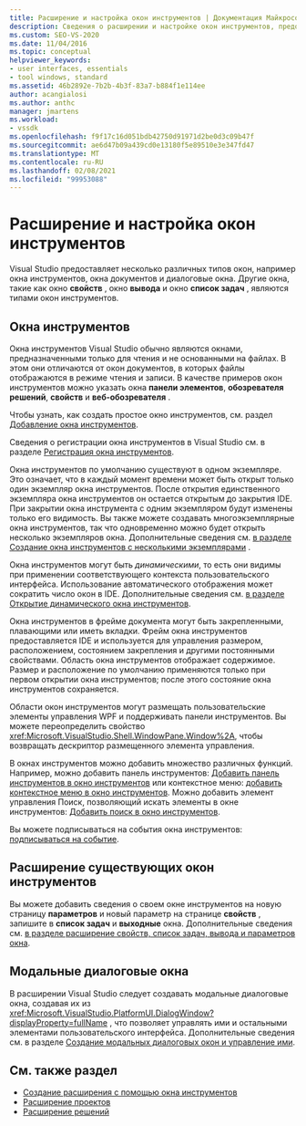 ```yaml
---
title: Расширение и настройка окон инструментов | Документация Майкрософт
description: Сведения о расширении и настройке окон инструментов, предоставляемых Visual Studio, включая окно свойств, окно вывода и окно список задач.
ms.custom: SEO-VS-2020
ms.date: 11/04/2016
ms.topic: conceptual
helpviewer_keywords:
- user interfaces, essentials
- tool windows, standard
ms.assetid: 46b2892e-7b2b-4b3f-83a7-b884f1e114ee
author: acangialosi
ms.author: anthc
manager: jmartens
ms.workload:
- vssdk
ms.openlocfilehash: f9f17c16d051bdb42750d91971d2be0d3c09b47f
ms.sourcegitcommit: ae6d47b09a439cd0e13180f5e89510e3e347fd47
ms.translationtype: MT
ms.contentlocale: ru-RU
ms.lasthandoff: 02/08/2021
ms.locfileid: "99953088"
---
```

# <a name="extend-and-customize-tool-windows"></a>Расширение и настройка окон инструментов
Visual Studio предоставляет несколько различных типов окон, например окна инструментов, окна документов и диалоговые окна. Другие окна, такие как окно **свойств** , окно **вывода** и окно **список задач** , являются типами окон инструментов.

## <a name="tool-windows"></a>Окна инструментов
 Окна инструментов Visual Studio обычно являются окнами, предназначенными только для чтения и не основанными на файлах. В этом они отличаются от окон документов, в которых файлы отображаются в режиме чтения и записи. В качестве примеров окон инструментов можно указать окна **панели элементов**, **обозревателя решений**, **свойств** и **веб-обозревателя** .

 Чтобы узнать, как создать простое окно инструментов, см. раздел [Добавление окна инструментов](../extensibility/adding-a-tool-window.md).

 Сведения о регистрации окна инструментов в Visual Studio см. в разделе [Регистрация окна инструментов](../extensibility/registering-a-tool-window.md).

 Окна инструментов по умолчанию существуют в одном экземпляре. Это означает, что в каждый момент времени может быть открыт только один экземпляр окна инструментов. После открытия единственного экземпляра окна инструментов он остается открытым до закрытия IDE. При закрытии окна инструмента с одним экземпляром будут изменены только его видимость. Вы также можете создавать многоэкземплярные окна инструментов, так что одновременно можно будет открыть несколько экземпляров окна. Дополнительные сведения см. [в разделе Создание окна инструментов с несколькими экземплярами](../extensibility/creating-a-multi-instance-tool-window.md) .

 Окна инструментов могут быть *динамическими*, то есть они видимы при применении соответствующего контекста пользовательского интерфейса. Использование автоматического отображения может сократить число окон в IDE. Дополнительные сведения см. [в разделе Открытие динамического окна инструментов](../extensibility/opening-a-dynamic-tool-window.md).

 Окна инструментов в фрейме документа могут быть закрепленными, плавающими или иметь вкладки. Фрейм окна инструментов предоставляется IDE и используется для управления размером, расположением, состоянием закрепления и другими постоянными свойствами. Область окна инструментов отображает содержимое. Размер и расположение по умолчанию применяются только при первом открытии окна инструментов; после этого состояние окна инструментов сохраняется.

 Области окон инструментов могут размещать пользовательские элементы управления WPF и поддерживать панели инструментов. Вы можете переопределить свойство <xref:Microsoft.VisualStudio.Shell.WindowPane.Window%2A>, чтобы возвращать дескриптор размещенного элемента управления.

 В окнах инструментов можно добавить множество различных функций. Например, можно добавить панель инструментов: [Добавить панель инструментов в окно инструментов](../extensibility/adding-a-toolbar-to-a-tool-window.md) или контекстное меню: [добавить контекстное меню в окно инструментов](../extensibility/adding-a-shortcut-menu-in-a-tool-window.md). Можно добавить элемент управления Поиск, позволяющий искать элементы в окне инструментов: [Добавить поиск в окно инструментов](../extensibility/adding-search-to-a-tool-window.md).

 Вы можете подписываться на события окна инструментов: [подписываться на событие](../extensibility/subscribing-to-an-event.md).

## <a name="extend-existing-tool-windows"></a>Расширение существующих окон инструментов
 Вы можете добавить сведения о своем окне инструментов на новую страницу **параметров** и новый параметр на странице **свойств** , запишите в **список задач** и **выходные** окна. Дополнительные сведения см. [в разделе расширение свойств, список задач, вывода и параметров окна](../extensibility/extending-the-properties-task-list-output-and-options-windows.md).

## <a name="modal-dialog-boxes"></a>Модальные диалоговые окна
 В расширении Visual Studio следует создавать модальные диалоговые окна, создавая их из <xref:Microsoft.VisualStudio.PlatformUI.DialogWindow?displayProperty=fullName> , что позволяет управлять ими и остальными элементами пользовательского интерфейса. Дополнительные сведения см. в разделе [Создание модальных диалоговых окон и управление ими](../extensibility/creating-and-managing-modal-dialog-boxes.md).

## <a name="see-also"></a>См. также раздел
- [Создание расширения с помощью окна инструментов](../extensibility/creating-an-extension-with-a-tool-window.md)
- [Расширение проектов](../extensibility/extending-projects.md)
- [Расширение решений](../extensibility/extending-solutions.md)
